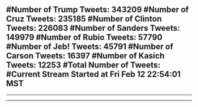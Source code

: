 #Number of Trump Tweets: 343209
#Number of Cruz Tweets: 235185
#Number of Clinton Tweets: 226083
#Number of Sanders Tweets: 149979
#Number of Rubio Tweets: 57790
#Number of Jeb! Tweets: 45791
#Number of Carson Tweets: 16397
#Number of Kasich Tweets: 12253
#Total Number of Tweets:  
#Current Stream Started at Fri Feb 12 22:54:01 MST
---
---
---
